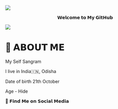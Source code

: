 
<img src="https://user-images.githubusercontent.com/73097560/115834477-dbab4500-a447-11eb-908a-139a6edaec5c.gif">

<p align="center">
<b>𝗪𝗲𝗹𝗰𝗼𝗺𝗲 𝘁𝗼 𝗠𝘆 𝗚𝗶𝘁𝗛𝘂𝗯</b>
</p>
  
<img src="https://user-images.githubusercontent.com/73097560/115834477-dbab4500-a447-11eb-908a-139a6edaec5c.gif">




# 🤔 𝗔𝗕𝗢𝗨𝗧 𝗠𝗘
  
 My Self Sangram 
</p>
I live in India🇮🇳, Odisha
</p>
Date of birth 21th October 
</p>
Age - Hide 


<p align="centre">
🧐 𝗙𝗶𝗻𝗱 𝗠𝗲 𝗼𝗻 𝗦𝗼𝗰𝗶𝗮𝗹 𝗠𝗲𝗱𝗶𝗮
</p 
